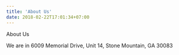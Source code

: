 ```yaml
---
title: 'About Us'
date: 2018-02-22T17:01:34+07:00
---
```


About Us

We are in 6009 Memorial Drive, Unit 14, Stone Mountain, GA 30083



